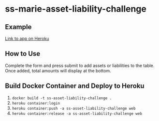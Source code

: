 # ss-marie-asset-liability-challenge

## Example
[Link to app on Heroku](https://ss-asset-liability-challenge.herokuapp.com/)

## How to Use
Complete the form and press submit to add assets or liabilities to the table. Once added, total amounts will display at the bottom.

## Build Docker Container and Deploy to Heroku
1. `docker build -t ss-asset-liability-challenge .`
2. `heroku container:login`
3. `heroku container:push -a ss-asset-liability-challenge web`
4. `heroku container:release -a ss-asset-liability-challenge web`
